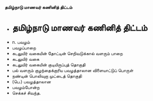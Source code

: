 **தமிழ்நாடு மாணவர் கணினித் திட்டம்**
- # தமிழ்நாடு மாணவர் கணினித் திட்டம்
- n. பவழம்
- பவழப்பாறை
- கடலுயிர் வகையின் தோட்டின் செறிவடுக்கால் வளரும் பாறை
- கடலுயிர் வகை
- கடலுயிர் வகையின் குடியிருப்புத் தொகுதி
- பல் வளரும் குழந்தைக்குரிய பவழத்தாலான விளையாட்டுப் பொருள்
- நண்டின் பொலிவுறா முட்டைத் தொகுதி
- (பெ.) பவழத்தாலான
- பவழம்போன்ற
- செக்கச் சிவந்த.

